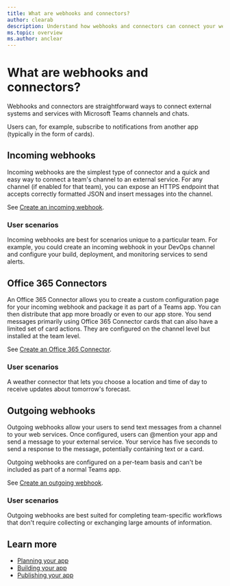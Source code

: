 ```yaml
---
title: What are webhooks and connectors?
author: clearab
description: Understand how webhooks and connectors can connect your web services to the Teams client.
ms.topic: overview
ms.author: anclear
---
```

# What are webhooks and connectors?

Webhooks and connectors are straightforward ways to connect external systems and services with Microsoft Teams channels and chats.

Users can, for example, subscribe to notifications from another app (typically in the form of cards).

## Incoming webhooks

Incoming webhooks are the simplest type of connector and a quick and easy way to connect a team's channel to an external service. For any channel (if enabled for that team), you can expose an HTTPS endpoint that accepts correctly formatted JSON and insert messages into the channel.

See [Create an incoming webhook](~/webhooks-and-connectors/how-to/add-incoming-webhook.md).

### User scenarios

Incoming webhooks are best for scenarios unique to a particular team. For example, you could create an incoming webhook in your DevOps channel and configure your build, deployment, and monitoring services to send alerts.

## Office 365 Connectors

An Office 365 Connector allows you to create a custom configuration page for your incoming webhook and package it as part of a Teams app. You can then distribute that app more broadly or even to our app store. You send messages primarily using Office 365 Connector cards that can also have a limited set of card actions. They are configured on the channel level but installed at the team level.

See [Create an Office 365 Connector](~/webhooks-and-connectors/how-to/connectors-creating.md).

### User scenarios

A weather connector that lets you choose a location and time of day to receive updates about tomorrow's forecast.

## Outgoing webhooks

Outgoing webhooks allow your users to send text messages from a channel to your web services. Once configured, users can @mention your app and send a message to your external service. Your service has five seconds to send a response to the message, potentially containing text or a card.

Outgoing webhooks are configured on a per-team basis and can't be included as part of a normal Teams app.

See [Create an outgoing webhook](~/webhooks-and-connectors/how-to/add-outgoing-webhook.md).

### User scenarios

Outgoing webhooks are best suited for completing team-specific workflows that don't require collecting or exchanging large amounts of information.

## Learn more

* [Planning your app](../../concepts/extensibility-points.md)
* [Building your app](../../concepts/building-an-app.md)
* [Publishing your app](../../concepts/deploy-and-publish/overview.md)
